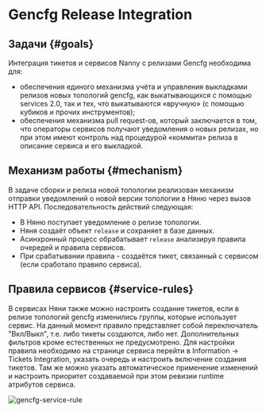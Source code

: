 # Gencfg Release Integration

##  Задачи {#goals}
Интеграция тикетов и сервисов Nanny с релизами Gencfg необходима для:

* обеспечения единого механизма учёта и управления выкладками релизов новых топологий gencfg, как выкатывающихся с помощью services 2.0, так и тех, что выкатываются «вручную» (с помощью кубиков и прочих инструментов);
* обеспечения механизма pull request-ов, который заключается в том, что операторы сервисов получают уведомления о новых релизах, но при этом имеют контроль над процедурой «коммита» релиза в описание сервиса и его выкладкой.

##  Механизм работы {#mechanism}
В задаче сборки и релиза новой топологии реализован механизм отправки уведомлений о новой версии топологии в Няню через вызов HTTP API. Последовательность действий следующая:

* В Няню поступает уведомление о релизе топологии.
* Няня создаёт объект `release` и сохраняет в базе данных.
* Асинхронный процесс обрабатывает `release` анализируя правила очередей и правила сервисов.
* При срабатывании правила - создаётся тикет, связанный с сервисом (если сработало правило сервиса).

##  Правила сервисов {#service-rules}
В сервисах Няни также можно настроить создание тикетов, если в релизе топологий gencfg изменились группы, которые использует сервис. На данный момент правило представляет собой переключатель "Вкл/Выкл", т.е. либо тикеты создаются, либо нет. Дополнительных фильтров кроме естественных не предусмотрено. Для настройки правила необходимо на странице сервиса перейти в Information -> Tickets Integration, указать очередь и настроить включение создания тикетов. Там же можно указать автоматическое применение изменений и настроить приоритет создаваемой при этом ревизии runtime атрибутов сервиса.

![gencfg-service-rule](https://jing.yandex-team.ru/files/sshipkov/gencfg-service-rule.c4de9f7.png)

